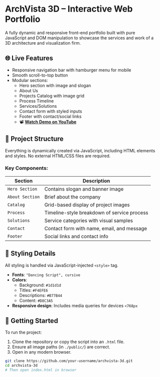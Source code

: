 # ArchVista 3D – Interactive Web Portfolio

A fully dynamic and responsive front-end portfolio built with pure JavaScript and DOM manipulation to showcase the services and work of a 3D architecture and visualization firm.

## 🌐 Live Features

- Responsive navigation bar with hamburger menu for mobile
- Smooth scroll-to-top button
- Modular sections:
  - Hero section with image and slogan
  - About Us
  - Projects Catalog with image grid
  - Process Timeline
  - Services/Solutions
  - Contact form with styled inputs
  - Footer with contact/social links
  - 📽️ **[Watch Demo on YouTube](https://www.youtube.com/shorts/cEgcmbpu0Zc)**

## 📁 Project Structure

Everything is dynamically created via JavaScript, including HTML elements and styles. No external HTML/CSS files are required.

### Key Components:
| Section | Description |
|--------|-------------|
| `Hero Section` | Contains slogan and banner image |
| `About Section` | Brief about the company |
| `Catalog` | Grid-based display of project images |
| `Process` | Timeline-style breakdown of service process |
| `Solutions` | Service categories with visual samples |
| `Contact` | Contact form with name, email, and message |
| `Footer` | Social links and contact info |

## 🎨 Styling Details

All styling is handled via JavaScript-injected `<style>` tag.

- **Fonts**: `"Dancing Script", cursive`
- **Colors**:
  - Background: `#1d1d1d`
  - Titles: `#F4EFE6`
  - Descriptions: `#B77B44`
  - Content: `#D8C3A5`
- **Responsive design**: Includes media queries for devices `<768px`

## 🚀 Getting Started

To run the project:

1. Clone the repository or copy the script into an `.html` file.
2. Ensure all image paths (in `./public/`) are correct.
3. Open in any modern browser.

```bash
git clone https://github.com/your-username/archvista-3d.git
cd archvista-3d
# Then open index.html in browser
